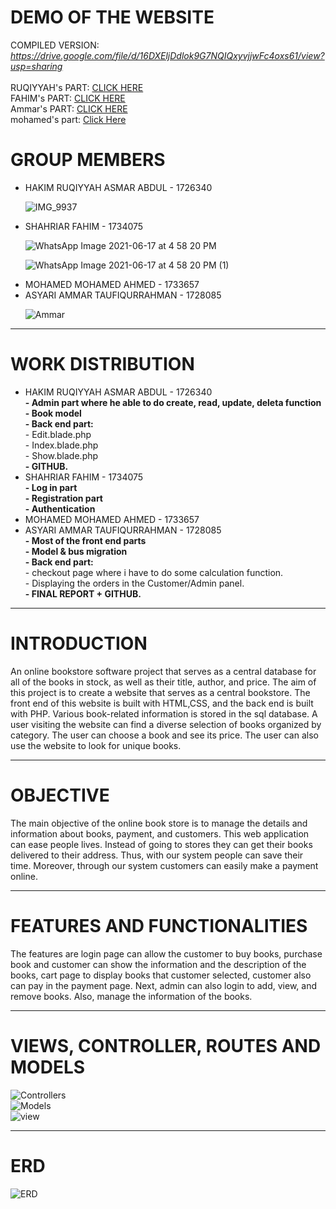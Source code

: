 <h1>DEMO OF THE WEBSITE</h1>

COMPILED VERSION: *https://drive.google.com/file/d/16DXEljDdlok9G7NQIQxyvjjwFc4oxs61/view?usp=sharing* <br><br>
RUQIYYAH's PART:
[CLICK HERE](https://drive.google.com/file/d/18yL5BIdF7TAO45sFWncHUu0P3iF1SAun/view?usp=drivesdk) <br>
FAHIM's PART: 
[CLICK HERE](https://drive.google.com/file/d/14mJ-_uSAdPjJlkTK0TU34R6qmzkOOnyd/view?usp=sharing) <br>
Ammar's PART: 
[CLICK HERE](https://drive.google.com/file/d/1UeSFnM8KlCMwuEyKgK--pEk7fOIgbZl7/view?usp=sharing) <br>
mohamed's part:
[Click Here](https://drive.google.com/file/d/1vVu3zAdYcpmDo1IYa5SM71EQSXBTg_f-/view?usp=sharing) <br>
<h1>GROUP MEMBERS</h1>
<ul>
<li>HAKIM RUQIYYAH ASMAR ABDUL - 1726340 </li>
  
  
  
  ![IMG_9937](https://user-images.githubusercontent.com/55779814/122029582-91b75d80-cdff-11eb-8ed2-c72595da0b5e.jpg)
<li>SHAHRIAR FAHIM - 1734075 </li>
  
  
  
  ![WhatsApp Image 2021-06-17 at 4 58 20 PM](https://user-images.githubusercontent.com/55779814/122408605-1b5c5c00-cfb5-11eb-94d7-59980da255ce.jpeg)
  
  
  
  ![WhatsApp Image 2021-06-17 at 4 58 20 PM (1)](https://user-images.githubusercontent.com/55779814/122408777-35963a00-cfb5-11eb-9722-0fb422938867.jpeg)
  
  

<li>MOHAMED MOHAMED AHMED - 1733657 </li>
<li>ASYARI AMMAR TAUFIQURRAHMAN - 1728085 </li>
  
  ![Ammar](https://user-images.githubusercontent.com/61781654/121995096-0034f500-cdd9-11eb-894d-d2886f91b528.PNG)
</ul>

<hr>
<h1>WORK DISTRIBUTION</h1>

<ul>
<li>HAKIM RUQIYYAH ASMAR ABDUL - 1726340 </li>
   <b>- Admin part where he able to do create, read, update, deleta function</b> <br>
  <b>- Book model</b> <br>
  <b>- Back end part:</b> <br>
    - Edit.blade.php <br>
    - Index.blade.php <br>
    - Show.blade.php <br>
    <b>- GITHUB.</b>
<li>SHAHRIAR FAHIM - 1734075 </li>
  <b>- Log in part</b> <br>
  <b>- Registration part</b> <br>
  <b>- Authentication</b> <br>
<li>MOHAMED MOHAMED AHMED - 1733657 </li>
<li>ASYARI AMMAR TAUFIQURRAHMAN - 1728085 </li>
  <b>- Most of the front end parts</b> <br>
  <b>- Model & bus migration</b> <br>
  <b>- Back end part:</b> <br>
    - checkout page where i have to do some calculation function. <br>
    - Displaying the orders in the Customer/Admin panel. <br>
  <b>- FINAL REPORT + GITHUB.</b>
</ul>

<hr>
<h1>INTRODUCTION</h1>
<p> An online bookstore software project that serves as a central database for all of the books in stock, as well as their title, author, and price. The aim of this project is to create a website that serves as a central bookstore. The front end of this website is built with HTML,CSS, and the back end is built with PHP. Various book-related information is stored in the sql database. A user visiting the website can find a diverse selection of books organized by category. The user can choose a book and see its price. The user can also use the website to look for unique books.<br></p>
<hr>
<h1>OBJECTIVE</h1>
<p>The main objective of the online book store is to manage the details and information about books, payment, and customers. This web application can ease people lives. Instead of going to stores they can get their books delivered to their address. Thus, with our system people can save their time. Moreover, through our system customers can easily make a payment online.</p>
<hr>
<h1>FEATURES AND FUNCTIONALITIES</h1>
<p>The features are login page can allow the customer to buy books, purchase book and customer can show the information and the description of the books, cart page to display books that customer selected, customer also can pay in the payment page. Next, admin can also login to add, view, and remove books. Also, manage the information of the books.</p>
<hr>
<h1>VIEWS, CONTROLLER, ROUTES AND MODELS</h1>

![Controllers](https://user-images.githubusercontent.com/61781654/121979825-83e0e880-cdbd-11eb-924d-4b4ca758fa2a.PNG) <br>
![Models](https://user-images.githubusercontent.com/61781654/121979842-893e3300-cdbd-11eb-80e3-1030884c74a6.PNG) <br>
![view](https://user-images.githubusercontent.com/61781654/121979848-8ba08d00-cdbd-11eb-9f5a-461e27e8a13d.PNG) 
<hr>

<h1>ERD</h1>

![ERD](https://user-images.githubusercontent.com/61781654/121981625-97da1980-cdc0-11eb-8356-f9b4c52d057f.jpeg)
